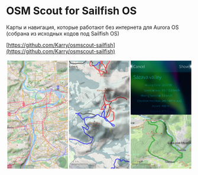 OSM Scout for Sailfish OS
===================

Карты и навигация, которые работают без интернета для Aurora OS (собрана из исходных кодов под Sailfish OS)

[https://github.com/Karry/osmscout-sailfish](https://github.com/Karry/osmscout-sailfish)

![picture](../assets/images/open-source/osmscout-sailfish.png)